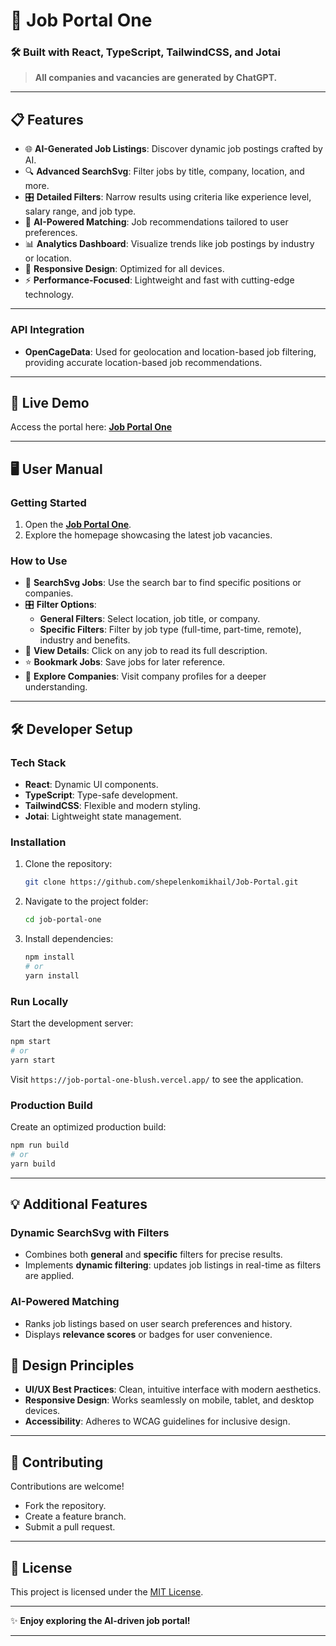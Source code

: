 # 🌟 **Job Portal One**

### 🛠️ Built with React, TypeScript, TailwindCSS, and Jotai

> **All companies and vacancies are generated by ChatGPT.**

---

## 📋 **Features**
- 🌐 **AI-Generated Job Listings**: Discover dynamic job postings crafted by AI.
- 🔍 **Advanced SearchSvg**: Filter jobs by title, company, location, and more.
- 🎛️ **Detailed Filters**: Narrow results using criteria like experience level, salary range, and job type.
- 🎯 **AI-Powered Matching**: Job recommendations tailored to user preferences.
- 📊 **Analytics Dashboard**: Visualize trends like job postings by industry or location.
- 📱 **Responsive Design**: Optimized for all devices.
- ⚡ **Performance-Focused**: Lightweight and fast with cutting-edge technology.

---

### **API Integration**
- **OpenCageData**: Used for geolocation and location-based job filtering, providing accurate location-based job recommendations.

---

## 🚀 **Live Demo**
Access the portal here: [**Job Portal One**](https://job-portal-one-blush.vercel.app/)

---

## 🖥️ **User Manual**

### **Getting Started**
1. Open the [**Job Portal One**](https://job-portal-one-blush.vercel.app/).
2. Explore the homepage showcasing the latest job vacancies.

### **How to Use**
- 🔎 **SearchSvg Jobs**: Use the search bar to find specific positions or companies.
- 🎛️ **Filter Options**:
    - **General Filters**: Select location, job title, or company.
    - **Specific Filters**: Filter by job type (full-time, part-time, remote), industry and benefits.
- 📝 **View Details**: Click on any job to read its full description.
- ⭐ **Bookmark Jobs**: Save jobs for later reference.
- 🏢 **Explore Companies**: Visit company profiles for a deeper understanding.

---

## 🛠️ **Developer Setup**

### **Tech Stack**
- **React**: Dynamic UI components.
- **TypeScript**: Type-safe development.
- **TailwindCSS**: Flexible and modern styling.
- **Jotai**: Lightweight state management.

### **Installation**
1. Clone the repository:
   ```bash
   git clone https://github.com/shepelenkomikhail/Job-Portal.git
   ```
2. Navigate to the project folder:
   ```bash
   cd job-portal-one
   ```
3. Install dependencies:
   ```bash
   npm install
   # or
   yarn install
   ```

### **Run Locally**
Start the development server:
```bash
npm start
# or
yarn start
```
Visit `https://job-portal-one-blush.vercel.app/` to see the application.

### **Production Build**
Create an optimized production build:
```bash
npm run build
# or
yarn build
```

---

## 💡 **Additional Features**

### **Dynamic SearchSvg with Filters**
- Combines both **general** and **specific** filters for precise results.
- Implements **dynamic filtering**: updates job listings in real-time as filters are applied.

### **AI-Powered Matching**
- Ranks job listings based on user search preferences and history.
- Displays **relevance scores** or badges for user convenience.

## 🎨 **Design Principles**
- **UI/UX Best Practices**: Clean, intuitive interface with modern aesthetics.
- **Responsive Design**: Works seamlessly on mobile, tablet, and desktop devices.
- **Accessibility**: Adheres to WCAG guidelines for inclusive design.

---

## 🤝 **Contributing**
Contributions are welcome!
- Fork the repository.
- Create a feature branch.
- Submit a pull request.

---

## 📜 **License**
This project is licensed under the [MIT License](LICENSE).

---

✨ **Enjoy exploring the AI-driven job portal!**

---
